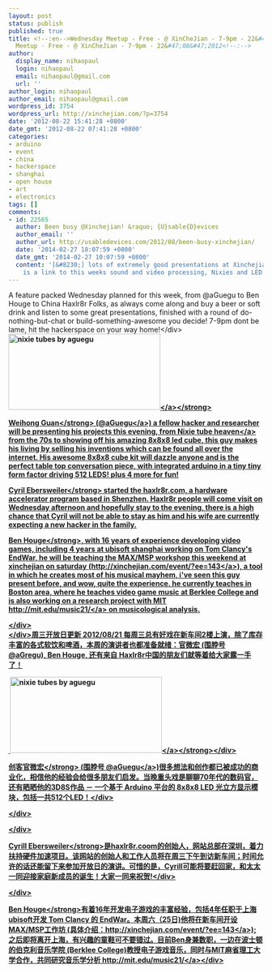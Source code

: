 ```yaml
---
layout: post
status: publish
published: true
title: <!--:en-->Wednesday Meetup - Free - @ XinCheJian - 7-9pm - 22&#47;08&#47;2012<!--:--><!--:zh-->Wednesday
  Meetup - Free - @ XinCheJian - 7-9pm - 22&#47;08&#47;2012<!--:-->
author:
  display_name: nihaopaul
  login: nihaopaul
  email: nihaopaul@gmail.com
  url: ''
author_login: nihaopaul
author_email: nihaopaul@gmail.com
wordpress_id: 3754
wordpress_url: http://xinchejian.com/?p=3754
date: '2012-08-22 15:41:28 +0800'
date_gmt: '2012-08-22 07:41:28 +0800'
categories:
- arduino
- event
- china
- hackerspace
- shanghai
- open house
- art
- electronics
tags: []
comments:
- id: 22565
  author: Been busy @Xinchejian! &raquo; {U}sable{D}evices
  author_email: ''
  author_url: http://usabledevices.com/2012/08/been-busy-xinchejian/
  date: '2014-02-27 18:07:59 +0800'
  date_gmt: '2014-02-27 10:07:59 +0800'
  content: '[&#8230;] lots of extremely good presentations at Xinchejian &#8211; here
    is a link to this weeks sound and video processing, Nixies and LED cube and [&#8230;]'
---
```

<p><!--:en-->
<div>A feature packed Wednesday planned for this week, from @aGuegu to Ben Houge to China Haxlr8r Folks, as always come along and buy a beer or soft drink and listen to some great presentations, finished with a round of do-nothing-but-chat or build-something-awesome you decide! 7-9pm dont be lame, hit the hackerspace on your way home!<&#47;div><br />
<strong><a href="http:&#47;&#47;xinchejian.com&#47;2012&#47;08&#47;22&#47;wednesday-meetup-free-xinchejian-7-9pm-22082012&#47;nixie&#47;" rel="attachment wp-att-3756"><img class="alignnone" title="nixie tubes by aguegu" src="http:&#47;&#47;xinchejian.com&#47;wp-content&#47;uploads&#47;2012&#47;08&#47;nixie-300x150.jpg" alt="nixie tubes by aguegu" width="300" height="150" &#47;><&#47;a><&#47;strong></p>
<p><strong>Weihong Guan<&#47;strong> (<a href="http:&#47;&#47;xinchejian.us5.list-manage.com&#47;track&#47;click?u=98ab15cb868dfa090df3d6f81&amp;id=a61eae905f&amp;e=a21af6164b" target="_blank">@aGuegu<&#47;a>) a fellow hacker and researcher will be presenting his projects this evening, from <a href="http:&#47;&#47;xinchejian.us5.list-manage2.com&#47;track&#47;click?u=98ab15cb868dfa090df3d6f81&amp;id=ec66ff460b&amp;e=a21af6164b" target="_blank">Nixie tube heaven<&#47;a> from the 70s to showing off his amazing 8x8x8 led cube, this guy makes his living by selling his inventions which can be found all over the internet. His awesome 8x8x8 cube kit will dazzle anyone and is the perfect table top conversation piece, with integrated arduino in a tiny tiny form factor driving 512 LEDS! plus 4 more for fun!</p>
<div>
<div>
<p><strong>Cyril Ebersweiler<&#47;strong> started the haxlr8r.com, a hardware accelerator program based in Shenzhen. Haxlr8r people will come visit on Wednesday afternoon and hopefully stay to the evening, there is a high chance that Cyril will not be able to stay as him and his wife are currently expecting a new hacker in the family.</p>
<p><strong>Ben Houge<&#47;strong>, with 16 years of experience developing video games, including 4 years at ubisoft shanghai working on Tom Clancy's EndWar, he will be teaching the MAX&#47;MSP workshop this weekend at xinchejian on saturday (<a href="http:&#47;&#47;xinchejian.us5.list-manage.com&#47;track&#47;click?u=98ab15cb868dfa090df3d6f81&amp;id=a43476230d&amp;e=a21af6164b">http:&#47;&#47;xinchejian.com&#47;event&#47;?ee=143<&#47;a>), a tool in which he creates most of his musical mayhem, i've seen this guy present before, and wow, quite the experience. he currently teaches in Boston area, where he teaches video game music at Berklee College and is also working on a research project with MIT <a href="http:&#47;&#47;xinchejian.us5.list-manage1.com&#47;track&#47;click?u=98ab15cb868dfa090df3d6f81&amp;id=e4580e2c47&amp;e=a21af6164b">http:&#47;&#47;mit.edu&#47;music21&#47;<&#47;a> on musicological analysis.</p>
<p><&#47;div><br />
<&#47;div><!--:--><!--:zh-->周三开放日更新 2012&#47;08&#47;21 每周三总有好戏在新车间2楼上演，除了库存丰富的各式软饮和啤酒，本周的演讲者也都准备就绪：官微宏 (围脖号 @aGregu), Ben Houge, 还有来自 Haxlr8r中国的朋友们就等着给大家露一手了！</p>
<div>&nbsp;<a href="http:&#47;&#47;xinchejian.com&#47;2012&#47;08&#47;22&#47;wednesday-meetup-free-xinchejian-7-9pm-22082012&#47;nixie&#47;" rel="attachment wp-att-3756"><img class="size-medium wp-image-3756 alignnone" title="nixie tubes by aguegu" src="http:&#47;&#47;xinchejian.com&#47;wp-content&#47;uploads&#47;2012&#47;08&#47;nixie-300x150.jpg" alt="nixie tubes by aguegu" width="300" height="150" &#47;><&#47;a><strong><&#47;strong><&#47;div></p>
<div><strong>创客官微宏<&#47;strong> (围脖号 <a href="http:&#47;&#47;xinchejian.us5.list-manage.com&#47;track&#47;click?u=98ab15cb868dfa090df3d6f81&amp;id=9ade1e2e30&amp;e=a21af6164b" target="_blank">@aGuegu<&#47;a>)很多想法和创作都已被成功的商业化，相信他的经验会给很多朋友们启发。当晚重头戏是聊聊70年代的数码官，还有晒晒他的3D8S作品 － 一个基于 Arduino 平台的 8x8x8 LED 光立方显示模块，包括一共512个LED！<&#47;div></p>
<div><&#47;div></p>
<div><&#47;div></p>
<div><strong>Cyrill Ebersweiler<&#47;strong>是haxlr8r.coom的创始人，网站总部在深圳，着力扶持硬件加速项目。该网站的创始人和工作人员将在周三下午到访新车间；时间允许的话还能留下来参加开放日的演讲。可惜的是，Cyrill可能将要赶回家，和太太一同迎接家庭新成员的诞生！大家一同来祝贺!<&#47;div></p>
<div><&#47;div></p>
<div><strong>Ben Houge<&#47;strong>有着16年开发电子游戏的丰富经验，包括4年任职于上海ubisoft开发 Tom Clancy 的 EndWar。本周六（25日)他将在新车间开设 MAX&#47;MSP工作坊 (具体介绍：<a href="http:&#47;&#47;xinchejian.us5.list-manage.com&#47;track&#47;click?u=98ab15cb868dfa090df3d6f81&amp;id=89727a3988&amp;e=a21af6164b">http:&#47;&#47;xinchejian.com&#47;event&#47;?ee=143<&#47;a>); 之后即将离开上海，有兴趣的童鞋可不要错过。目前Ben身兼数职，一边在波士顿的伯克利音乐学院 (Berklee College)教授电子游戏音乐，同时与MIT麻省理工大学合作，共同研究音乐学分析 <a href="http:&#47;&#47;xinchejian.us5.list-manage1.com&#47;track&#47;click?u=98ab15cb868dfa090df3d6f81&amp;id=aa58623db6&amp;e=a21af6164b">http:&#47;&#47;mit.edu&#47;music21&#47;<&#47;a><&#47;div><!--:--></p>
